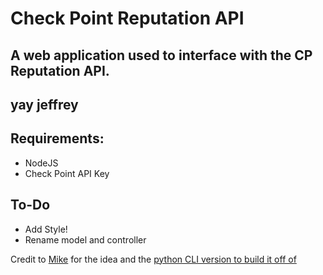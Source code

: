 # Check Point Reputation API

## A web application used to interface with the CP Reputation API.
## yay jeffrey

## Requirements:
- NodeJS
- Check Point API Key

## To-Do
- Add Style!
- Rename model and controller

Credit to [Mike](https://github.com/metalstormbass) for the idea and the [python CLI version to build it off of](https://github.com/metalstormbass/CP-Reputation)
